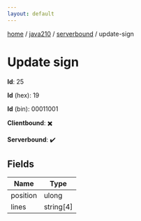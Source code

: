 ```yaml
---
layout: default
---
```


[home](/)  /  [java210](/protocol/java210)  /  [serverbound](/protocol/java210/serverbound)  /  update-sign

# Update sign

**Id**: 25

**Id** (hex): 19

**Id** (bin): 00011001

**Clientbound**: ✖️

**Serverbound**: ✔️

## Fields

Name | Type
---|---
position | ulong
lines | string[4]
